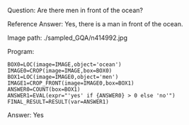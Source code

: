 Question: Are there men in front of the ocean?

Reference Answer: Yes, there is a man in front of the ocean.

Image path: ./sampled_GQA/n414992.jpg

Program:

```
BOX0=LOC(image=IMAGE,object='ocean')
IMAGE0=CROP(image=IMAGE,box=BOX0)
BOX1=LOC(image=IMAGE0,object='men')
IMAGE1=CROP_FRONT(image=IMAGE0,box=BOX1)
ANSWER0=COUNT(box=BOX1)
ANSWER1=EVAL(expr="'yes' if {ANSWER0} > 0 else 'no'")
FINAL_RESULT=RESULT(var=ANSWER1)
```
Answer: Yes

